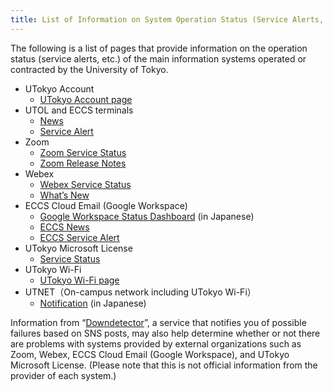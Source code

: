 ```yaml
---
title: List of Information on System Operation Status (Service Alerts, etc.)
---
```


The following is a list of pages that provide information on the operation status (service alerts, etc.) of the main information systems operated or contracted by the University of Tokyo.

* UTokyo Account
  * [UTokyo Account page](https://www.u-tokyo.ac.jp/adm/dics/ja/account.html)
* UTOL and ECCS terminals
  * [News](https://www.ecc.u-tokyo.ac.jp/en/announcement/categorized.html)
  * [Service Alert](https://www.ecc.u-tokyo.ac.jp/en/announcement/categorized.html#maintenance)
* Zoom
  * [Zoom Service Status](https://status.zoom.us/)
  * [Zoom Release Notes](https://support.zoom.us/hc/en-us/sections/201214205-Release-Notes)
* Webex
  * [Webex Service Status](https://status.webex.com/service/status?lang=en_US)
  * [What’s New](https://help.webex.com/en-us/xcwws1/What-s-New-for-the-Latest-Channel-of-Webex-Meetings)
* ECCS Cloud Email (Google Workspace)
  * [Google Workspace Status Dashboard](https://www.google.co.jp/appsstatus/dashboard/) (in Japanese)
  * [ECCS News](https://www.ecc.u-tokyo.ac.jp/en/announcement/categorized.html)
  * [ECCS Service Alert](https://www.ecc.u-tokyo.ac.jp/en/announcement/categorized.html#maintenance)
* UTokyo Microsoft License
  * [Service Status](https://portal.office.com/servicestatus)
* UTokyo Wi-Fi
  * [UTokyo Wi-Fi page](/en/utokyo_wifi/)
* UTNET（On-campus network including UTokyo Wi-Fi）
  * [Notification](https://www.nc.u-tokyo.ac.jp/infoall) (in Japanese)

Information from “[Downdetector](https://downdetector.com/)”, a service that notifies you of possible failures based on SNS posts, may also help determine whether or not there are problems with systems provided by external organizations such as Zoom, Webex, ECCS Cloud Email (Google Workspace), and UTokyo Microsoft License. (Please note that this is not official information from the provider of each system.)
